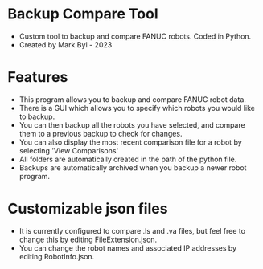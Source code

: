 # Backup Compare Tool
- Custom tool to backup and compare FANUC robots. Coded in Python.
- Created by Mark Byl - 2023

# Features
- This program allows you to backup and compare FANUC robot data.
- There is a GUI which allows you to specify which robots you would like to backup.
- You can then backup all the robots you have selected, and compare them to a previous backup to check for changes.
- You can also display the most recent comparison file for a robot by selecting 'View Comparisons'
- All folders are automatically created in the path of the python file.
- Backups are automatically archived when you backup a newer robot program.

# Customizable json files
- It is currently configured to compare .ls and .va files, but feel free to change this by editing FileExtension.json.
- You can change the robot names and associated IP addresses by editing RobotInfo.json.


